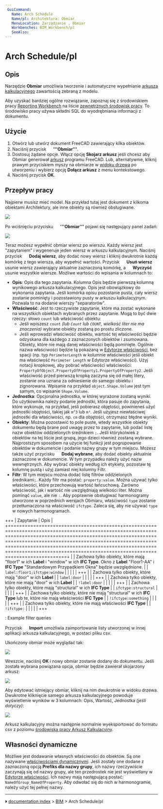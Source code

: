 ```yaml
---
 GuiCommand:
   Name: Arch Schedule
   Name/pl: Architektura: Obmiar
   MenuLocation: Zarządzanie , Obmiar
   Workbenches: BIM_Workbench/pl
   SeeAlso: 
---
```


# Arch Schedule/pl



## Opis

Narzędzie **Obmiar** umożliwia tworzenie i automatyczne wypełnianie [arkusza kalkulacyjnego](Spreadsheet_Workbench/pl.md) zawartością zebraną z modelu.

Aby uzyskać bardziej ogólne rozwiązanie, zapoznaj się z środowiskiem pracy [Reporting Workbench](https://github.com/furti/FreeCAD-Reporting/tree/master) na liście [zewnętrznych środowisk pracy](External_workbenches/pl.md). To środowisko pracy używa składni SQL do wyodrębniania informacji z dokumentu.



## Użycie

1.  Otwórz lub utwórz dokument FreeCAD zawierający kilka obiektów.
2.  Naciśnij przycisk **<img src="images/Arch_Schedule.svg" width=16px> '''Obmiar'''**.
3.  Dostosuj żądane opcje. Włącz opcję **Skojarz arkusz** jeśli chcesz aby Obmiar generował [arkusz](Spreadsheet_Workbench/pl.md) programu FreeCAD. Lub, alternatywnie, kliknij prawym przyciskiem myszy na obmiarze w [widoku drzewa](Tree_view/pl.md) po utworzeniu i wybierz opcję **Dołącz arkusz** z menu kontekstowego.
4.  Naciśnij przycisk **OK**.



## Przepływ pracy 

Najpierw musisz mieć model. Na przykład tutaj jest dokument z kilkoma obiektami Architektury, ale inne obiekty są również obsługiwane.

![](images/Arch_schedule_example01.jpg )

Po wciśnięciu przycisku **<img src="images/Arch_Schedule.svg" width=16px> '''Obmiar'''** pojawi się następujący panel zadań:

![](images/ArchSchedule.png )

Teraz możesz wypełnić obmiar wiersz po wierszu. Każdy wiersz jest \"zapytaniem\" i wygeneruje jeden wiersz w arkuszu kalkulacyjnym. Naciśnij przycisk **<img src="images/List-add.svg" width=16px> Dodaj wiersz**, aby dodać nowy wiersz i kliknij dwukrotnie każdą komórkę z tego wiersza, aby wypełnić wartości. Przycisk **<img src="images/List-remove.svg" width=16px> Usuń wiersz** usunie wiersz zawierający aktualnie zaznaczoną komórkę, a **<img src="images/Delete.svg" width=16px> Wyczyść** usunie wszystkie wiersze. Możliwe wartości do wpisania w kolumnach to:

-   **Opis**: Opis dla tego zapytania. Kolumna Opis będzie pierwszą kolumną wynikowego arkusza kalkulacyjnego. Opis jest obowiązkowy do wykonania zapytania. Jeśli komórka opisu pozostanie pusta, cały wiersz zostanie pominięty i pozostawiony pusty w arkuszu kalkulacyjnym. Pozwala to na dodanie wierszy \"separatorów\".
-   **Właściwość**: Jest to rzeczywiste zapytanie, które ma zostać wykonane na wszystkich obiektach wybranych przez zapytanie. Mogą to być dwie rzeczy: słowo `count` lub właściwość obiektu:
    -   Jeśli wpiszesz `count` *(lub `Count` lub `COUNT`, wielkość liter nie ma znaczenia)* wybrane obiekty zostaną po prostu zliczone.
    -   Jeśli wprowadzi właściwość obiektu, wartość tej właściwości będzie odzyskana dla każdego z zaznaczonych obiektów i zsumowana. Obiekty, które nie mają danej właściwości będą pominięte. Ogólnie nazwa właściwości będzie tą pokazaną w [Edytorze właściwości](Property_editor/pl.md), bez spacji (np. typ `PerimeterLength` w kolumnie właściwości jeśli obiekt ma właściwość `Perimeter Length` w Edytorze właściwości). Użyj notacji kropkowej, aby pobrać właściwości właściwości: `PropertyOfObject.PropertyOfProperty1.PropertyOfProperty2`. Jeśli właściwość przed pierwszą kropką zaczyna się od małej litery, zostanie ona uznana za odniesienie do samego obiektu i zignorowana. Wpisanie na przykład `object.Shape.Volume` jest tym samym, co wpisanie `Shape.Volume`.
-   **Jednostka**: Opcjonalna jednostka, w której wyrażone zostaną wyniki. Do użytkownika należy podanie jednostki, która pasuje do zapytania, które wykonuje, na przykład, jeśli pobierasz objętości, powinieneś użyć jednostki objętości, takiej jak `m^3` lub `m³`. Jeśli użyjesz niewłaściwej jednostki dla właściwości, np. `cm` dla objętości, otrzymasz błędne wyniki.
-   **Obiekty**: Można pozostawić to pole puste, wtedy wszystkie obiekty dokumentu będą brane pod uwagę przez to zapytanie, lub podać listę nazw obiektów oddzielonych średnikiem `;`. Jeśli którykolwiek z obiektów na tej liście jest grupą, jego dzieci również zostaną wybrane. Najprostszym sposobem na użycie tej funkcji jest pogrupowanie obiektów w dokumencie i podanie nazwy grupy w tym miejscu. Możesz także użyć przycisku **<img src="images/Edit-select-all.svg" width=16px> Dodaj wybrane**, aby dodać obiekty aktualnie zaznaczone w dokumencie. W tym przypadku należy użyć nazw wewnętrznych. Aby wybrać obiekty według ich etykiety, pozostaw tę kolumnę pustą i użyj zamiast niej kolumny Filtr.
-   **Filtr**: W tym miejscu można dodać listę filtrów oddzielonych średnikami`;`. Każdy filtr ma postać: `property:value`. Można używać tylko właściwości, które przechowują wartość łańcuchową. Zarówno właściwość, jak i wartość nie uwzględniają wielkości liter. Można pominąć `value`, ale nie `:`. Aby poprawnie obsługiwać harmonogramy utworzone w poprzednich wersjach Obmiaru, właściwość `type` zostanie przetłumaczona na właściwość `ifctype`. Zaleca się, aby nie używać `type` w nowych harmonogramach.

+++
| Zapytanie                              | Opis                                                                                                                                                                                                                                                                                                           |
+========================================+================================================================================================================================================================================================================================================================================================================+
|                         | Zachowa tylko obiekty, które mają \"floor1\" w ich **Label** i \"window\" w ich **IFC Type**. Okno z **Label** \"Floor1-AA\" i **IFC Type** \"Standardowym Przypadkiem Okna\" będzie uwzględnione. |
| `label:floor1;ifctype:window` |                                                                                                                                                                                                                                                                                                                |
|                                     |                                                                                                                                                                                                                                                                                                                |
+++
|                         | Zachowa tylko obiekty, które mają \"door\" w ich **Label**                                                                                                                                                                                                                          |
| `label:door`                  |                                                                                                                                                                                                                                                                                                                |
|                                     |                                                                                                                                                                                                                                                                                                                |
+++
|                         | Zachowa tylko obiekty, które nie mają \"door\" w ich **Label**                                                                                                                                                                                                                      |
| `!label:door`                 |                                                                                                                                                                                                                                                                                                                |
|                                     |                                                                                                                                                                                                                                                                                                                |
+++
|                         | Zachowa tylko obiekty, które mają \"structural\" w ich **IFC Type**                                                                                                                                                                                                                 |
| `ifctype:structural`          |                                                                                                                                                                                                                                                                                                                |
|                                     |                                                                                                                                                                                                                                                                                                                |
+++
|                         | Zachowa tylko obiekty, które nie mają \"structural\" w ich **IFC Type** lub te, które nie mają właściwości **IFC Type**                                                                                                                                  |
| `!ifctype:something`          |                                                                                                                                                                                                                                                                                                                |
|                                     |                                                                                                                                                                                                                                                                                                                |
+++
|                         | Zachowa tylko obiekty, które nie mają właściwości **IFC Type**                                                                                                                                                                                                                      |
| `!ifctype:`                   |                                                                                                                                                                                                                                                                                                                |
|                                     |                                                                                                                                                                                                                                                                                                                |
+++

: Example filter queries

Przycisk **<img src="images/Document-open.svg" width=16px> Import** umożliwia zaimportowanie listy utworzonej w innej aplikacji arkusza kalkulacyjnego, w postaci pliku csv.

Ukończony obmiar może wyglądać tak:

![](images/ArchScheduleExample.png )

Wreszcie, naciśnij **OK** i nowy obmiar zostanie dodany do dokumentu. Jeśli została wybrana powiązana opcja, obmiar będzie zawierał skojarzony arkusz:

![](images/Arch_schedule_example04.jpg )

Aby edytować istniejący obmiar, kliknij na nim dwukrotnie w widoku drzewa. Dwukrotne kliknięcie samego arkusza kalkulacyjnego powoduje wyświetlenie wyników w 3 kolumnach: Opis, Wartość, Jednostka *(jeśli dotyczy)*:

![](images/Arch_schedule_example05.jpg )

Arkusz kalkulacyjny można następnie normalnie wyeksportować do formatu csv z poziomu [środowiska pracy Arkusz Kalkulacyjny](Spreadsheet_Workbench/pl.md).



## Własności dynamiczne 

Możliwe jest dodawanie własnych właściwości do obiektów. Są one nazywane [właściwościami dynamicznymi](Property_editor/pl#Działania.md). Jeśli zostały one dodane z zaznaczoną opcją **Prefiks dla nazwy grupy**, ich nazwy rzeczywiście zaczynają się od nazwy grupy, ale ten przedrostek nie jest wyświetlany w [Edytorze właściwości](Property_editor/pl.md). Ich nazwy mają następującą postać: `NameOfGroup_NameOfProperty`. Aby odwołać się do nich w harmonogramie, należy użyć tej pełnej nazwy.



---
⏵ [documentation index](../README.md) > [BIM](Category_BIM.md) > Arch Schedule/pl
